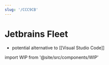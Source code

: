 ```yaml
---
slug: '/CCC9CB'
---
```


# Jetbrains Fleet

- potential alternative to [[Visual Studio Code]]

import WIP from '@site/src/components/WIP'

<WIP />

